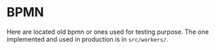 # BPMN

Here are located old bpmn or ones used for testing purpose. The one implemented and used in production is in `src/workers/`.
